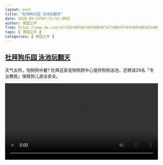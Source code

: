 ```yaml
---
layout: post
title: "杜拜狗乐园 泳池玩翻天"
date: 2020-08-23T07:53:53.000Z
author: 德国之声
from: https://www.dw.com/zh/%E6%9D%9C%E6%8B%9C%E7%8B%97%E4%B9%90%E5%9B%AD%20%E6%B3%B3%E6%B1%A0%E7%8E%A9%E7%BF%BB%E5%A4%A9/a-54434073
tags: [ 德国之声 ]
categories: [ 德国之声 ]
---
```

<!--1598169233000-->
[杜拜狗乐园 泳池玩翻天](https://www.dw.com/zh/%E6%9D%9C%E6%8B%9C%E7%8B%97%E4%B9%90%E5%9B%AD%20%E6%B3%B3%E6%B1%A0%E7%8E%A9%E7%BF%BB%E5%A4%A9/a-54434073)
------

<div>
<p>天气太热，怕狗狗中暑? 杜拜这家宠物照顾中心提供狗狗泳池，还聘请28名「专业教练」保障狗儿游泳安全。 </small></p><video src="https://tvdownloaddw-a.akamaihd.net/dwtv_video/flv/vdt_zh/2020/bchi200804_002_dogville_01i_sd_sor.mp4" controls style="width:100%"></video>
</div>
